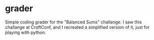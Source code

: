 # grader
Simple coding grader for the "Balanced Sums" challange.
I saw this challange at CraftConf, and I recreated a simplified version of it, just for playing with python. 
